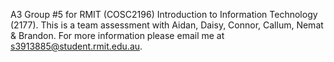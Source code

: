 A3 Group #5 for RMIT (COSC2196) Introduction to Information Technology (2177). This is a team assessment with Aidan, Daisy, Connor, Callum, Nemat & Brandon. For more information please email me at s3913885@student.rmit.edu.au.
